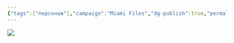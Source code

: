 ```yaml
---
{"tags":["персонаж"],"campaign":"Miami Files","dg-publish":true,"permalink":"/meril-myurrej/","dgPassFrontmatter":true}
---
```



![](https://foundry.owlbeardm.com/dresden/editor.webp)